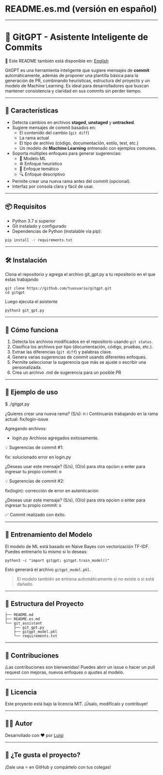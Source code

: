 # README.es.md (versión en español)

---

# 🤖 GitGPT - Asistente Inteligente de Commits

📄 Este README también está disponible en: [English](README.md)

GitGPT es una herramienta inteligente que sugiere mensajes de **commit** automáticamente, además de proponer una plantilla básica para la generación de PR, combinando heurísticas, estructura del proyecto y un modelo de Machine Learning. Es ideal para desarrolladores que buscan mantener consistencia y claridad en sus commits sin perder tiempo.

---

## 🚀 Características

- Detecta cambios en archivos **staged**, **unstaged** y **untracked**.
- Sugiere mensajes de commit basados en:
  - El contenido del cambio (`git diff`)
  - La rama actual
  - El tipo de archivo (código, documentación, estilo, test, etc.)
  - Un modelo de **Machine Learning** entrenado con ejemplos comunes.
- Soporta múltiples enfoques para generar sugerencias:
  - 🔬 Modelo ML
  - ⚙️ Enfoque heurístico
  - 🎯 Enfoque temático
  - 🔍 Enfoque descriptivo
- Permite crear una nueva rama antes del commit (opcional).
- Interfaz por consola clara y fácil de usar.

---

## 📦 Requisitos

- Python 3.7 o superior
- Git instalado y configurado
- Dependencias de Python (instalable vía pip):

```bash
pip install -r requirements.txt
```

---

## 🛠 Instalación

Clona el repositorio y agrega el archivo git_gpt.py a tu repositorio en el que estas trabajando

```
git clone https://github.com/tuusuario/gitgpt.git
cd gitgpt
```

Luego ejecuta el asistente

```
python3 git_gpt.py
```

---

## 🧠 Cómo funciona

1. Detecta los archivos modificados en el repositorio usando `git status`.
2. Clasifica los archivos por tipo (documentación, código, pruebas, etc.).
3. Extrae las diferencias (`git diff`) y palabras clave.
4. Genera varias sugerencias de commit usando diferentes enfoques.
5. Permite seleccionar la sugerencia que más se ajuste o escribir una personalizada.
6. Crea un archivo .md de sugerencia para un posible PR

---

## 💬 Ejemplo de uso

$ ./gitgpt.py

¿Quieres crear una nueva rama? (S/s): n
ℹ️ Continuarás trabajando en la rama actual: fix/login-issue

Agregando archivos:

+ login.py
  Archivos agregados exitosamente.

💡 Sugerencias de commit #1:

fix: solucionado error en login.py

¿Deseas usar este mensaje? (S/s), (O/o) para otra opcion o enter para ingresar tu propio commit: o

💡 Sugerencias de commit #2:

 fix(login): corrección de error en autenticación

¿Deseas usar este mensaje? (S/s), (O/o) para otra opcion o enter para ingresar tu propio commit: s

✅ Commit realizado con éxito.

---

## 🧪 Entrenamiento del Modelo

El modelo de ML está basado en Naive Bayes con vectorización TF-IDF. Puedes entrenarlo tú mismo si lo deseas:

```
python3 -c "import gitgpt; gitgpt.train_model()"

```

Esto generará el archivo `gitgpt_model.pkl`.

> El modelo también se entrena automáticamente si no existe o si está dañado.

---

## 📁 Estructura del Proyecto

```
├── README.md
├── README.es.md
└── git_assistant
    ├── git_gpt.py
    ├── gitgpt_model.pkl
    └── requirements.txt

```

---

## 🤝 Contribuciones

¡Las contribuciones son bienvenidas! Puedes abrir un issue o hacer un pull request con mejoras, nuevos enfoques o ajustes al modelo.

---

## 📄 Licencia

Este proyecto está bajo la licencia MIT. ¡Úsalo, modifícalo y contribuye!

---

## 🧑‍💻 Autor

Desarrollado con ❤️ por [Luigi](https://github.com/LuisGH28)

---

## 🌟 ¿Te gusta el proyecto?

¡Dale una ⭐ en GitHub y compártelo con tus colegas!
